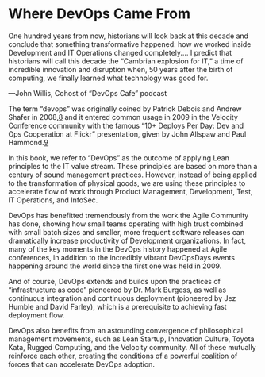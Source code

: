 # Where DevOps Came From

One hundred years from now, historians will look back at this decade and conclude that something transformative happened: how we worked inside Development and IT Operations changed completely.… I predict that historians will call this decade the “Cambrian explosion for IT,” a time of incredible innovation and disruption when, 50 years after the birth of computing, we finally learned what technology was good for.

—John Willis, Cohost of “DevOps Cafe” podcast

The term “devops” was originally coined by Patrick Debois and Andrew Shafer in 2008,[8](https://learning.oreilly.com/library/view/the-phoenix-project/9781457191350/48-resourceNotes.xhtml#note-8) and it entered common usage in 2009 in the Velocity Conference community with the famous “10+ Deploys Per Day: Dev and Ops Cooperation at Flickr” presentation, given by John Allspaw and Paul Hammond.[9](https://learning.oreilly.com/library/view/the-phoenix-project/9781457191350/48-resourceNotes.xhtml#note-9)

In this book, we refer to “DevOps” as the outcome of applying Lean principles to the IT value stream. These principles are based on more than a century of sound management practices. However, instead of being applied to the transformation of physical goods, we are using these principles to accelerate flow of work through Product Management, Development, Test, IT Operations, and InfoSec.

DevOps has benefitted tremendously from the work the Agile Community has done, showing how small teams operating with high trust combined with small batch sizes and smaller, more frequent software releases can dramatically increase productivity of Development organizations. In fact, many of the key moments in the DevOps history happened at Agile conferences, in addition to the incredibly vibrant DevOpsDays events happening around the world since the first one was held in 2009.

And of course, DevOps extends and builds upon the practices of “infrastructure as code” pioneered by Dr. Mark Burgess, as well as continuous integration and continuous deployment (pioneered by Jez Humble and David Farley), which is a prerequisite to achieving fast deployment flow.

DevOps also benefits from an astounding convergence of philosophical management movements, such as Lean Startup, Innovation Culture, Toyota Kata, Rugged Computing, and the Velocity community. All of these mutually reinforce each other, creating the conditions of a powerful coalition of forces that can accelerate DevOps adoption.
